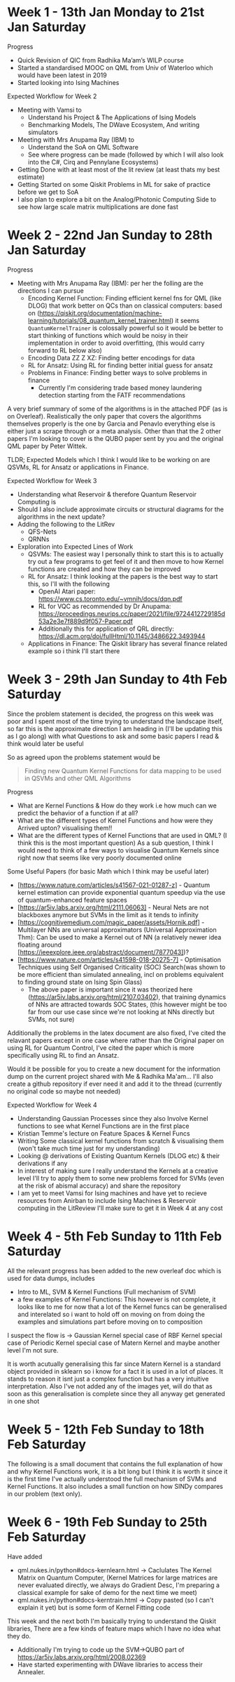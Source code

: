 # Week 1 - 13th Jan Monday to 21st Jan Saturday

Progress
- Quick Revision of QIC from Radhika Ma’am’s WILP course
- Started a standardised MOOC on QML from Univ of Waterloo which would have been latest in 2019
- Started looking into Ising Machines

Expected Workflow for Week 2
- Meeting with Vamsi to
	- Understand his Project & The Applications of Ising Models
	- Benchmarking Models, The DWave Ecosystem, And writing simulators
- Meeting with Mrs Anupama Ray (IBM) to
	- Understand the SoA on QML Software
	- See where progress can be made (followed by which I will also look into the C#, Cirq and Pennylane Ecosystems)
- Getting Done with at least most of the lit review (at least thats my best estimate)
- Getting Started on some Qiskit Problems in ML for sake of practice before we get to SoA
- I also plan to explore a bit on the Analog/Photonic Computing Side to see how large scale matrix multiplications are done fast

# Week 2 - 22nd Jan Sunday to 28th Jan Saturday

Progress
- Meeting with Mrs Anupama Ray (IBM): per her the folling are the directions I can pursue
  - Encoding Kernel Function: Finding efficient kernel fns for QML (like DLOG) that work better on QCs than on classical computers: based on (https://qiskit.org/documentation/machine-learning/tutorials/08_quantum_kernel_trainer.html) it seems `QuantumKernelTrainer` is colossally powerful so it would be better to start thinking of functions which would be noisy in their implementation in order to avoid overfitting, (this would carry forward to RL below also)
  - Encoding Data ZZ Z XZ: Finding better encodings for data
  - RL for Ansatz: Using RL for finding better initial guess for ansatz
  - Problems in Finance: Finding better ways to solve problems in finance
    - Currently I'm considering trade based money laundering detection starting from the FATF recommendations

A very brief summary of some of the algorithms is in the attached PDF (as is on Overleaf).
Realistically the only paper that covers the algorithms themselves properly is the one by Garcia and Penavlo everything else is either just a scrape through or a meta analysis.
Other than that the 2 other papers I'm looking to cover is the QUBO paper sent by you and the original QML paper by Peter Wittek.

TLDR; Expected Models which I think I would like to be working on are QSVMs, RL for Ansatz or applications in Finance.

Expected Workflow for Week 3
- Understanding what Reservoir & therefore Quantum Reservoir Computing is
- Should I also include approximate circuits or structural diagrams for the algorithms in the next update?
- Adding the following to the LitRev
  - QFS-Nets
  - QRNNs
- Exploration into Expected Lines of Work
  - QSVMs: The easiest way I personally think to start this is to actually try out a few programs to get feel of it and then move to how Kernel functions are created and how they can be improved
  - RL for Ansatz: I think looking at the papers is the best way to start this, so I'll with the following
    * OpenAI Atari paper: https://www.cs.toronto.edu/~vmnih/docs/dqn.pdf
    * RL for VQC as recommended by Dr Anupama: https://proceedings.neurips.cc/paper/2021/file/9724412729185d53a2e3e7f889d9f057-Paper.pdf
    * Additionally this for application of QRL directly: https://dl.acm.org/doi/fullHtml/10.1145/3486622.3493944
  - Applications in Finance: The Qiskit library has several finance related example so i think I'll start there

# Week 3 - 29th Jan Sunday to 4th Feb Saturday
Since the problem statement is decided, the progress on this week was poor and I spent most of the time trying to understand the landscape itself, so far this is the approximate direction I am heading in (I'll be updating this as I go along) with what Questions to ask and some basic papers I read & think would later be useful

So as agreed upon the problems statement would be
> Finding new Quantum Kernel Functions for data mapping to be used in QSVMs and other QML Algorithms

Progress
- What are Kernel Functions & How do they work i.e how much can we predict the behavior of a function if at all?
- What are the different types of Kernel Functions and how were they Arrived upton? visualising them!!
- What are the different types of Kernel Functions that are used in QML? (I think this is the most important question)
  As a sub question, I think I would need to think of a few ways to visualise Quantum Kernels since right now that seems like very poorly documented online

Some Useful Papers (for basic Math which I think may be useful later)
- [https://www.nature.com/articles/s41567-021-01287-z] - Quantum kernel estimation can provide exponential quantum speedup via the use of quantum-enhanced feature spaces
- [https://ar5iv.labs.arxiv.org/html/2111.06063] - Neural Nets are not blackboxes anymore but SVMs in the limit as it tends to infinity
- [https://cognitivemedium.com/magic_paper/assets/Hornik.pdf] - Multilayer NNs are universal approximators (Universal Approximation Thm): Can be used to make a Kernel out of NN (a relatively newer idea floating around [https://ieeexplore.ieee.org/abstract/document/7877043])?
- [https://www.nature.com/articles/s41598-018-20275-7] - Optimisation Techniques using Self Organised Criticality (SOC) Search(was shown to be more efficient than simulated annealing, incl on problems equivalent to finding ground state on Ising Spin Glass)
  * The above paper is important since it was theorized here (https://ar5iv.labs.arxiv.org/html/2107.03402), that training dynamics of NNs are attracted towards SOC States, (this however might be too far from our use case since we're not looking at NNs directly but SVMs, not sure)

Additionally the problems in the latex document are also fixed, I've cited the relavant papers except in one case where rather than the Original paper on using RL for Quantum Control, I've cited the paper which is more specifically using RL to find an Ansatz.

Would it be possible for you to create a new document for the information dump on the current project shared with Me & Radhika Ma'am... I'll also create a github repository if ever need it and add it to the thread (currently no original code so maybe not needed)

Expected Workflow for Week 4
- Understanding Gaussian Processes since they also Involve Kernel functions to see what Kernel Functions are in the first place
- Kristian Temme's lecture on Feature Spaces & Kernel Funcs
- Writing Some classical kernel functions from scratch & visualising them (won't take much time just for my understanding)
- Looking @ derivations of Existing Quantum Kernels (DLOG etc) & their derivations if any
- In interest of making sure I really understand the Kernels at a creative level I'll try to apply them to some new problems forced for SVMs (even at the risk of abismal accuracy) and share the repository
- I am yet to meet Vamsi for Ising machines and have yet to recieve resources from Anirban to include Ising Machines & Reservoir computing in the LitReview I'll make sure to get it in Week 4 at any cost

# Week 4 - 5th Feb Sunday to 11th Feb Saturday
All the relevant progress has been added to the new overleaf doc which is used for data dumps, includes
- Intro to ML, SVM & Kernel Functions (Full mechanism of SVM)
- a few examples of Kernel Functions: This however is not complete, it looks like to me for now that a lot of the Kernel funcs can be generalised and interelated so i want to hold off on moving on from doing the examples and simulations part before moving on to composition

I suspect the flow is ->
Gaussian Kernel special case of
  RBF Kernel special case of
    Periodic Kernel special case of
      Matern Kernel and maybe another level I'm not sure.

It is worth acutually generalising this far since Matern Kernel is a standard object provided in sklearn so i know for a fact it is used in a lot of places. It stands to reason it isnt just a complex function but has a very intuitive interpretation. Also I've not added any of the images yet, will do that as soon as this generalisation is complete since they all anyway get generated in one shot

# Week 5 - 12th Feb Sunday to 18th Feb Saturday
The following is a small document that contains the full explanation of how and why Kernel Functions work, it is a bit long but I think it is worth it since it is the first time I've actually understood the full mechanism of SVMs and Kernel Functions. It also includes a small function on how SINDy compares in our problem (text only).

# Week 6 - 19th Feb Sunday to 25th Feb Saturday
Have added
- qml.nukes.in/python#docs-kernlearn.html -> Caclulates The Kernel Matrix on Quantum Computer, (Kernel Matrices for large matrices are never evaluated directly, we always do Gradient Desc, I'm preparing a classical example for sake of demo for the next time we meet)
- qml.nukes.in/python#docs-kerntrain.html -> Copy pasted (so I can't explain it yet) but is some form of Kernel Fitting code

This week and the next both I'm basically trying to understand the Qiskit libraries, There are a few kinds of feature maps which I have no idea what they do.
- Additionally I'm trying to code up the SVM->QUBO part of https://ar5iv.labs.arxiv.org/html/2008.02369
- Have started experimenting with DWave libraries to access their Annealer.